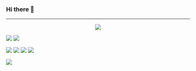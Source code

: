 ### Hi there 👋

<!--방문자수 및 기술스택-->
<hr>
<div align = center>
  <p>
         <a href="https://hits.seeyoufarm.com"><img src="https://hits.seeyoufarm.com/api/count/incr/badge.svg?url=https%3A%2F%2Fgithub.com%2Finsightofday&count_bg=%231C1A1D&title_bg=%23A79A9A&icon=googlekeep.svg&icon_color=%23322263&title=%EB%B0%A9%EB%AC%B8%EC%9E%90&edge_flat=false"/></a>
  </p>

</div>


<p>
<!--Java-->
<img src="https://img.shields.io/badge/JAVA-007396?style=for-the-badge&logo=java&logoColor=white">
<!--Spring-->
<img src="https://img.shields.io/badge/Spring-6DB33F?style=for-the-badge&logo=Spring&logoColor=white">
</p>

<p>
<!--HTML-->
<img src="https://img.shields.io/badge/html5-E34F26?style=for-the-badge&logo=HTML&logoColor=white">
<!--CSS-->
<img src="https://img.shields.io/badge/css3-1572B6?style=for-the-badge&logo=CSS&logoColor=white">
<!--JavaScript-->
<img src="https://img.shields.io/badge/javascript-F7DF1E?style=for-the-badge&logo=JavaScript&logoColor=white">
<!--jQuery-->
<img src="https://img.shields.io/badge/jquery-0769AD?style=for-the-badge&logo=jQuery&logoColor=white">
</p>

<p>
<!--Oracle-->
<img src="https://img.shields.io/badge/Oracle-F80000?style=for-the-badge&logo=Oracle&logoColor=white">
</p>


<!--
**songibb/songibb** is a ✨ _special_ ✨ repository because its `README.md` (this file) appears on your GitHub profile.

Here are some ideas to get you started:

- 🔭 I’m currently working on ...
- 🌱 I’m currently learning ...
- 👯 I’m looking to collaborate on ...
- 🤔 I’m looking for help with ...
- 💬 Ask me about ...
- 📫 How to reach me: ...
- 😄 Pronouns: ...
- ⚡ Fun fact: ...
-->
